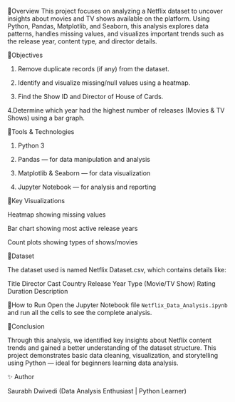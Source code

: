 🔹Overview
This project focuses on analyzing a Netflix dataset to uncover insights about movies and TV shows available on the platform.
Using Python, Pandas, Matplotlib, and Seaborn, this analysis explores data patterns, handles missing values, and visualizes important trends such as the release year, content type, and director details.

🔹Objectives

1. Remove duplicate records (if any) from the dataset.

2. Identify and visualize missing/null values using a heatmap.

3. Find the Show ID and Director of House of Cards.

4.Determine which year had the highest number of releases (Movies & TV Shows) using a bar graph.

🔹Tools & Technologies

1. Python 3

2. Pandas — for data manipulation and analysis

3. Matplotlib & Seaborn — for data visualization

4. Jupyter Notebook — for analysis and reporting

🔹Key Visualizations

Heatmap showing missing values

Bar chart showing most active release years

Count plots showing types of shows/movies

🔹Dataset

The dataset used is named Netflix Dataset.csv, which contains details like:

Title
Director
Cast
Country
Release Year
Type (Movie/TV Show)
Rating
Duration
Description

🔹How to Run
Open the Jupyter Notebook file `Netflix_Data_Analysis.ipynb` and run all the cells to see the complete analysis.

🔹Conclusion

Through this analysis, we identified key insights about Netflix content trends and gained a better understanding of the dataset structure.
This project demonstrates basic data cleaning, visualization, and storytelling using Python — ideal for beginners learning data analysis.

✨ Author

Saurabh Dwivedi
(Data Analysis Enthusiast | Python Learner)
